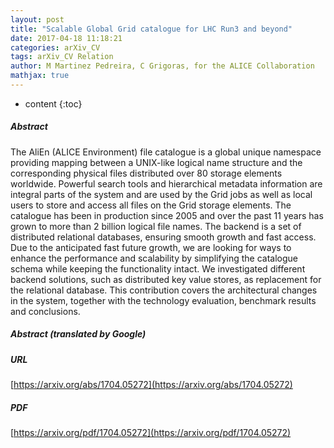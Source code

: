 ```yaml
---
layout: post
title: "Scalable Global Grid catalogue for LHC Run3 and beyond"
date: 2017-04-18 11:18:21
categories: arXiv_CV
tags: arXiv_CV Relation
author: M Martinez Pedreira, C Grigoras, for the ALICE Collaboration
mathjax: true
---
```


* content
{:toc}

##### Abstract
The AliEn (ALICE Environment) file catalogue is a global unique namespace providing mapping between a UNIX-like logical name structure and the corresponding physical files distributed over 80 storage elements worldwide. Powerful search tools and hierarchical metadata information are integral parts of the system and are used by the Grid jobs as well as local users to store and access all files on the Grid storage elements. The catalogue has been in production since 2005 and over the past 11 years has grown to more than 2 billion logical file names. The backend is a set of distributed relational databases, ensuring smooth growth and fast access. Due to the anticipated fast future growth, we are looking for ways to enhance the performance and scalability by simplifying the catalogue schema while keeping the functionality intact. We investigated different backend solutions, such as distributed key value stores, as replacement for the relational database. This contribution covers the architectural changes in the system, together with the technology evaluation, benchmark results and conclusions.

##### Abstract (translated by Google)


##### URL
[https://arxiv.org/abs/1704.05272](https://arxiv.org/abs/1704.05272)

##### PDF
[https://arxiv.org/pdf/1704.05272](https://arxiv.org/pdf/1704.05272)

